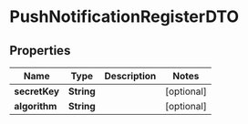 

# PushNotificationRegisterDTO


## Properties

| Name | Type | Description | Notes |
|------------ | ------------- | ------------- | -------------|
|**secretKey** | **String** |  |  [optional] |
|**algorithm** | **String** |  |  [optional] |



